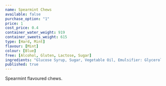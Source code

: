 ```yaml
---
name: Spearmint Chews
available: false
purchase_option: "1"
price: 1
cost_price: 0.4
container_water_weight: 919
container_sweets_weight: 615
type: [Hard, Mint]
flavour: [Mint]
colour: [Blue]
free: [Alcohol, Gluten, Lactose, Sugar]
ingredients: "Glucose Syrup, Sugar, Vegetable Oil, Emulsifier: Glycerol Mono Stearate, Flavours: Spearmint Oil"
published: true
---
```

Spearmint flavoured chews.
